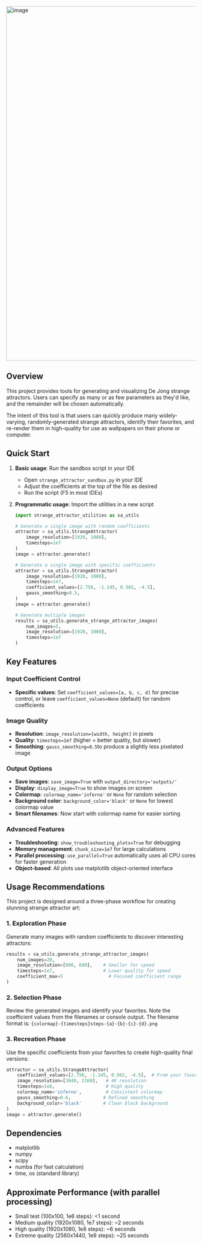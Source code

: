 <img width="1641" height="941" alt="image" src="https://github.com/user-attachments/assets/83e30039-74f5-40d3-8cf2-c0edee55d596" />

## Overview

This project provides tools for generating and visualizing De Jong strange attractors. Users can specify as many or as few parameters as they'd like, and the remainder will be chosen automatically.

The intent of this tool is that users can quickly produce many widely-varying, randomly-generated strange attractors, identify their favorites, and re-render them in high-quality for use as wallpapers on their phone or computer. 

## Quick Start

1. **Basic usage**: Run the sandbox script in your IDE
   - Open `strange_attractor_sandbox.py` in your IDE
   - Adjust the coefficients at the top of the file as desired
   - Run the script (F5 in most IDEs)

2. **Programmatic usage**: Import the utilities in a new script
   ```python
   import strange_attractor_utilities as sa_utils
   
   # Generate a single image with random coefficients
   attractor = sa_utils.StrangeAttractor(
       image_resolution=[1920, 1080],
       timesteps=1e7
   )
   image = attractor.generate()
   
   # Generate a single image with specific coefficients
   attractor = sa_utils.StrangeAttractor(
       image_resolution=[1920, 1080],
       timesteps=1e7,
       coefficient_values=[2.756, -1.145, 0.502, -4.5],
       gauss_smoothing=0.5,
   )
   image = attractor.generate()
   
   # Generate multiple images
   results = sa_utils.generate_strange_attractor_images(
       num_images=5,
       image_resolution=[1920, 1080],
       timesteps=1e7
   )
   ```

## Key Features

### Input Coefficient Control
- **Specific values**: Set `coefficient_values=[a, b, c, d]` for precise control, or leave `coefficient_values=None` (default) for random coefficients

### Image Quality
- **Resolution**: `image_resolution=[width, height]` in pixels
- **Quality**: `timesteps=1e7` (higher = better quality, but slower)
- **Smoothing**: `gauss_smoothing=0.5`to produce a slightly less pixelated image

### Output Options
- **Save images**: `save_image=True` with `output_directory='outputs/'`
- **Display**: `display_image=True` to show images on screen
- **Colormap**: `colormap_name='inferno'` or `None` for random selection
- **Background color**: `background_color='black'` or `None` for lowest colormap value
- **Smart filenames**: Now start with colormap name for easier sorting

### Advanced Features
- **Troubleshooting**: `show_troubleshooting_plots=True` for debugging
- **Memory management**: `chunk_size=1e7` for large calculations
- **Parallel processing**: `use_parallel=True` automatically uses all CPU cores for faster generation
- **Object-based**: All plots use matplotlib object-oriented interface

## Usage Recommendations

This project is designed around a three-phase workflow for creating stunning strange attractor art:

### 1. Exploration Phase
Generate many images with random coefficients to discover interesting attractors:
```python
results = sa_utils.generate_strange_attractor_images(
    num_images=20,
    image_resolution=[800, 600],    # Smaller for speed
    timesteps=1e7,                  # Lower quality for speed
    coefficient_max=5                 # Focused coefficient range
)
```

### 2. Selection Phase
Review the generated images and identify your favorites. Note the coefficient values from the filenames or console output. The filename format is: `{colormap}-{timesteps}steps-{a}-{b}-{c}-{d}.png`

### 3. Recreation Phase
Use the specific coefficients from your favorites to create high-quality final versions:
```python
attractor = sa_utils.StrangeAttractor(
    coefficient_values=[2.756, -1.145, 0.502, -4.5],  # From your favorite
    image_resolution=[3840, 2160],   # 4K resolution
    timesteps=1e8,                   # High quality
    colormap_name='inferno',         # Consistent colormap
    gauss_smoothing=0.6,            # Refined smoothing
    background_color='black'        # Clean black background
)
image = attractor.generate()
```

## Dependencies

- matplotlib
- numpy
- scipy
- numba (for fast calculation)
- time, os (standard library)

## Approximate Performance (with parallel processing)

- Small test (100x100, 1e6 steps): <1 second
- Medium quality (1920x1080, 1e7 steps): ~2 seconds
- High quality (1920x1080, 1e8 steps): ~6 seconds
- Extreme quality (2560x1440, 1e9 steps): ~25 seconds

